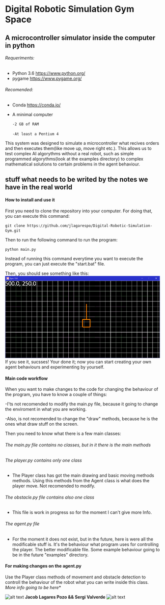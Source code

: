 # Digital Robotic Simulation Gym Space
## A microcontroller simulator inside the computer in python

###### Requeriments:
* Python 3.6
https://www.python.org/
* pygame
https://www.pygame.org/

###### Recomended:
* Conda
https://conda.io/
* A minimal computer

      -2 GB of RAM

      -At least a Pentium 4

This system was designed to simulate a microcontroller what recives orders and then executes them(like move up, move right etc.).
This allows us to test complex AI algorythms without a real robot, such as simple programmed algorythms(look at the examples
directory) to complex mathematical solutions to certain problems in the agent behaviour.

## stuff what needs to be writed by the notes we have in the real world

#### How to install and use it
First you need to clone the repository into your computer.
For doing that, you can execute this command:
```batch
git clone https://github.com/jlagarespo/Digital-Robotic-Simulation-Gym.git
```
Then to run the following command to run the program:
```batch
python main.py
```
Instead of running this command everytime you want to execute the program, you can just execute the "start.bat" file.

Then, you should see something like this:
![alt text](https://github.com/jlagarespo/Digital-Robotic-Simulation-Gym/blob/master/data/main_window.png)
If you see it, sucsses! Your done it; now you can start creating your own agent behaviours and experimenting by yourself.

#### Main code workflow
When you want to make changes to the code for changing the behaviour of the program, you have to know a couple of things:

-I'ts not recomended to modify the main.py file, because it going to change the enviroment in what you are working.

-Also, is not recomended to change the "draw" methods, because he is the ones what draw stuff on the screen.

Then you need to know what there is a few main classes:
###### The main.py file contains no classes, but in it there is the main methods
###### The player.py contains only one class
* The Player class has got the main drawing and basic moving methods methods. Using this methods from the Agent class is what does the player move. Not recomended to modify.
###### The obstacle.py file contains also one class
* This file is work in progress so for the moment I can't give more Info.
###### The agent.py file
* For the moment it does not exist, but in the future, here is were all the modificable stuff is. It's the behaviour what program uses for controlling the player. The better modificable file. Some example behaviour going to be in the future "examples" directory.

#### For making changes on the agent.py
Use the Player class methods of movement and obstacle detection to controll the behaviour of the robot what you can write inside this class.
*More info going to be here**

![alt text](https://avatars2.githubusercontent.com/u/26935885?s=40&v=4)   **Jacob Lagares Pozo && Sergi Valverde**   ![alt text](https://avatars1.githubusercontent.com/u/5285442?s=60&v=4)
